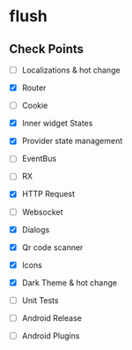 # flush

## Check Points

* [ ] Localizations & hot change
* [x] Router

* [ ] Cookie
* [x] Inner widget States
* [x] Provider state management
* [ ] EventBus
* [ ] RX

* [x] HTTP Request
* [ ] Websocket

* [x] Dialogs
* [x] Qr code scanner
* [x] Icons
* [x] Dark Theme & hot change

* [ ] Unit Tests
* [ ] Android Release
* [ ] Android Plugins
